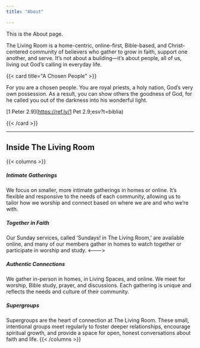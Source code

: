 ```yaml
---
title: "About"

---
```


This is the About page.

The Living Room is a home-centric, online-first, Bible-based, and Christ-centered community of believers who gather to grow in faith, support one another, and serve. It’s not about a building—it’s about people, all of us, living out God’s calling in everyday life.

{{< card title="A Chosen People" >}}

For you are a chosen people. You are royal priests, a holy nation, God’s very own possession. As a result, you can show others the goodness of God, for he called you out of the darkness into his wonderful light.

[1 Peter 2.9](https://ref.ly/1 Pet 2.9;esv?t=biblia)

{{< /card >}}

---

## Inside The Living Room

{{< columns >}}

##### Intimate Gatherings

We focus on smaller, more intimate gatherings in homes or online. It’s flexible and responsive to the needs of each community, allowing us to tailor how we worship and connect based on where we are and who we’re with.

##### Together in Faith

Our Sunday services, called ‘Sundays! in The Living Room,’ are available online, and many of our members gather in homes to watch together or participate in worship and study.
<--->

##### Authentic Connections

We gather in-person in homes, in Living Spaces, and online. We meet for worship, Bible study, prayer, and discussions. Each gathering is unique and reflects the needs and culture of their community.

##### Supergroups

Supergroups are the heart of connection at The Living Room. These small, intentional groups meet regularly to foster deeper relationships, encourage spiritual growth, and provide a space for open, honest conversations about faith and life. 
{{< /columns >}}
